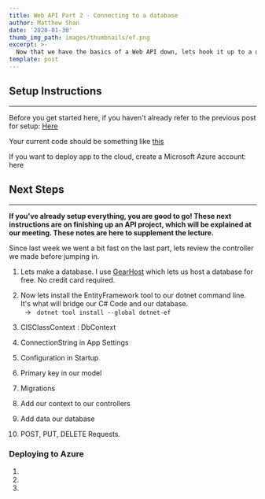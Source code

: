 ```yaml
---
title: Web API Part 2 - Connecting to a database
author: Matthew Shan
date: '2020-01-30'
thumb_img_path: images/thumbnails/ef.png
excerpt: >-
  Now that we have the basics of a Web API down, lets hook it up to a database with Entity Framework and finish it off!
template: post
---
```


## Setup Instructions

---

Before you get started here, if you haven't already refer to the previous post for setup: <a href="../Getting%20Started%20with%20.NET%20Core/"> Here </a>

Your current code should be something like <a href="https://github.com/GVSU-Computing-Club/dotnet-webapi-sample" target="_blank"> this </a>

If you want to deploy app to the cloud, create a Microsoft Azure account: here

## Next Steps

---
**If you've already setup everything, you are good to go! These next instructions are on finishing up an API project, which will be explained at our meeting. These notes are here to supplement the lecture.**

Since last week we went a bit fast on the last part, lets review the controller we made before jumping in.

1. Lets make a database. I use <a href="https://www.gearhost.com/">GearHost</a> which lets us host a database for free. No credit card required.

2. Now lets install the EntityFramework tool to our dotnet command line. It's what will bridge our C# Code and our database. <br/> &nbsp; &#8594; &nbsp; `dotnet tool install --global dotnet-ef`

3. CISClassContext : DbContext

4. ConnectionString in App Settings

5. Configuration in Startup

6. Primary key in our model

7. Migrations

8. Add our context to our controllers

9. Add data our database

10. POST, PUT, DELETE Requests.

### Deploying to Azure

1.

2.

3.  
